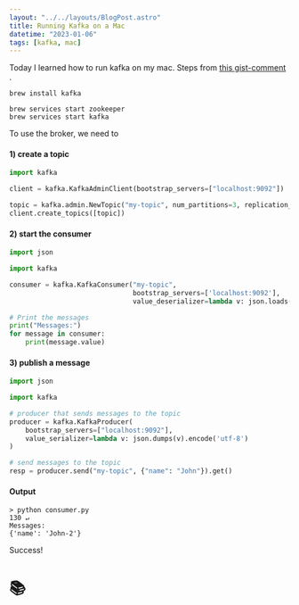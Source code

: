 ```yaml
---
layout: "../../layouts/BlogPost.astro"
title: Running Kafka on a Mac
datetime: "2023-01-06"
tags: [kafka, mac]
---
```


Today I learned how to run kafka on my mac. Steps
from [this gist-comment](https://gist.github.com/jarrad/3528a5d9128fe693ca84?permalink_comment_id=2323553#gistcomment-2323553)
.

```
brew install kafka

brew services start zookeeper
brew services start kafka
```

To use the broker, we need to

#### 1) create a topic

```python
import kafka

client = kafka.KafkaAdminClient(bootstrap_servers=["localhost:9092"])

topic = kafka.admin.NewTopic("my-topic", num_partitions=3, replication_factor=1)
client.create_topics([topic])
```

#### 2) start the consumer

```python
import json

import kafka

consumer = kafka.KafkaConsumer("my-topic",
                               bootstrap_servers=['localhost:9092'],
                               value_deserializer=lambda v: json.loads(v.decode('utf-8')))

# Print the messages
print("Messages:")
for message in consumer:
    print(message.value)
```

#### 3) publish a message

```python
import json

import kafka

# producer that sends messages to the topic
producer = kafka.KafkaProducer(
    bootstrap_servers=["localhost:9092"],
    value_serializer=lambda v: json.dumps(v).encode('utf-8')
)

# send messages to the topic
resp = producer.send("my-topic", {"name": "John"}).get()
```

#### Output
```
> python consumer.py                                                                              130 ↵
Messages:
{'name': 'John-2'}
```

Success!

# 📚
